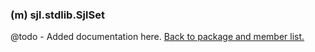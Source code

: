 ### (m) sjl.stdlib.SjlSet
@todo - Added documentation here.
[Back to package and member list.](#packages-and-members)
